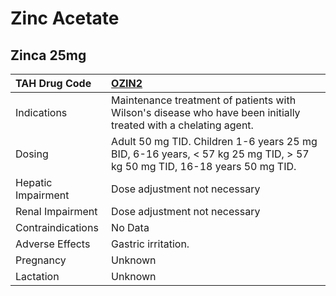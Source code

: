 # Zinc Acetate

## Zinca 25mg

| TAH Drug Code      | [**OZIN2**](https://www.tahsda.org.tw/drugs/hissearch.php?drug_code=OZIN2)                                              |
|:-------------------|:------------------------------------------------------------------------------------------------------------------------|
| Indications        | Maintenance treatment of patients with Wilson's disease who have been initially treated with a chelating agent.         |
| Dosing             | Adult 50 mg TID. Children 1-6 years 25 mg BID, 6-16 years, < 57 kg 25 mg TID, > 57 kg 50 mg TID, 16-18 years 50 mg TID. |
| Hepatic Impairment | Dose adjustment not necessary                                                                                           |
| Renal Impairment   | Dose adjustment not necessary                                                                                           |
| Contraindications  | No Data                                                                                                                 |
| Adverse Effects    | Gastric irritation.                                                                                                     |
| Pregnancy          | Unknown                                                                                                                 |
| Lactation          | Unknown                                                                                                                 |

